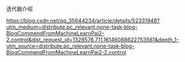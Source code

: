 迭代器介绍

https://blog.csdn.net/qq_35644234/article/details/52331948?utm_medium=distribute.pc_relevant.none-task-blog-BlogCommendFromMachineLearnPai2-2.control&dist_request_id=1328576.711.16146088622753561&depth_1-utm_source=distribute.pc_relevant.none-task-blog-BlogCommendFromMachineLearnPai2-2.control